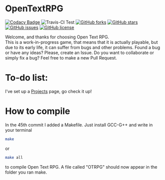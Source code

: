 # OpenTextRPG

[![Codacy Badge](https://api.codacy.com/project/badge/Grade/1b9161e04abb4cd3a385f824aed01eaa)](https://app.codacy.com/app/FabioArdis/OpenTextRPG?utm_source=github.com&utm_medium=referral&utm_content=FabioArdis/OpenTextRPG&utm_campaign=Badge_Grade_Dashboard)
![Travis-CI Test](https://travis-ci.org/FabioArdis/OpenTextRPG.svg?branch=master)
[![GitHub forks](https://img.shields.io/github/forks/FabioArdis/OpenTextRPG.svg)](https://github.com/FabioArdis/OpenTextRPG/network)
[![GitHub stars](https://img.shields.io/github/stars/FabioArdis/OpenTextRPG.svg)](https://github.com/FabioArdis/OpenTextRPG/stargazers)
[![GitHub issues](https://img.shields.io/github/issues/FabioArdis/OpenTextRPG.svg)](https://github.com/FabioArdis/OpenTextRPG/issues)
[![GitHub license](https://img.shields.io/badge/license-AGPL-blue.svg)](https://raw.githubusercontent.com/FabioArdis/OpenTextRPG/master/LICENSE)  

Welcome, and thanks for choosing Open Text RPG.  
This is a work-in-progress game, that means that it is actually playable, but due to its early life, it can suffer from bugs and other problems. Found a bug or have any ideas? Please, create an Issue. Do you want to collaborate or simply fix a bug? Feel free to make a new Pull Request.

# To-do list:
I've set up a [Projects](https://github.com/FabioArdis/OpenTextRPG/projects) page, go check it up!

# How to compile
In the 45th commit I added a Makefile. Just install GCC-G++ and write in your terminal 
```bash
make
```
 or 
 ```bash
 make all
 ```
  to compile Open Text RPG. A file called "OTRPG" should now appear in the folder you ran make.
